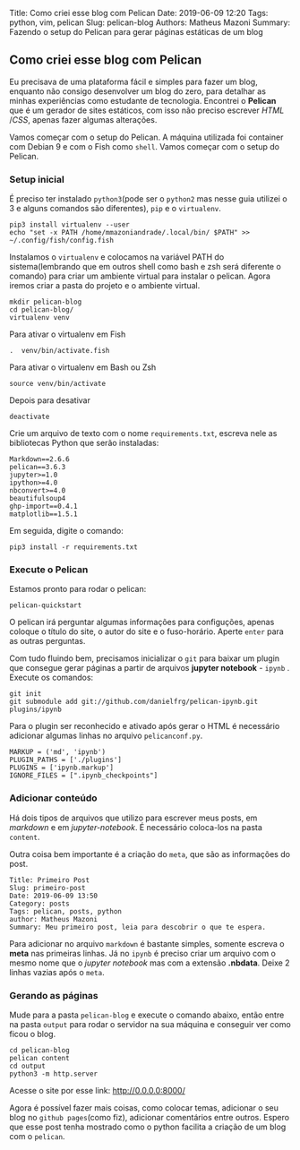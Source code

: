 Title: Como criei esse blog com Pelican
Date: 2019-06-09 12:20
Tags: python, vim, pelican
Slug: pelican-blog
Authors: Matheus Mazoni
Summary: Fazendo o setup do Pelican para gerar páginas estáticas de um blog

## Como criei esse blog com Pelican

Eu precisava de uma plataforma fácil e simples para fazer um blog, enquanto não consigo desenvolver um blog do zero, para detalhar as minhas experiências como estudante de tecnologia. Encontrei o __Pelican__ que é um gerador de sites estáticos, com isso não preciso escrever _HTML_ /_CSS_, apenas fazer algumas alterações.

Vamos começar com o setup do Pelican. A máquina utilizada foi container com Debian 9 e com o Fish como `shell`. Vamos começar com o setup do Pelican.

### Setup inicial

É preciso ter instalado `python3`(pode ser o `python2` mas nesse guia utilizei o 3 e alguns comandos são diferentes), `pip` e o `virtualenv`.

    pip3 install virtualenv --user
    echo "set -x PATH /home/mmazoniandrade/.local/bin/ $PATH" >> ~/.config/fish/config.fish

Instalamos o `virtualenv` e colocamos na variável PATH do sistema(lembrando que em outros shell como bash e zsh será diferente o comando) para criar um ambiente virtual para instalar o pelican. Agora iremos criar a pasta do projeto e o ambiente virtual.

    mkdir pelican-blog
    cd pelican-blog/
    virtualenv venv
    
Para ativar o virtualenv em Fish

    .  venv/bin/activate.fish

Para ativar o virtualenv em Bash ou Zsh

    source venv/bin/activate

Depois para desativar

    deactivate

Crie um arquivo de texto com o nome `requirements.txt`, escreva nele as bibliotecas Python que serão instaladas:

    Markdown==2.6.6
    pelican==3.6.3
    jupyter>=1.0
    ipython>=4.0
    nbconvert>=4.0
    beautifulsoup4
    ghp-import==0.4.1
    matplotlib==1.5.1

Em seguida, digite o comando:

    pip3 install -r requirements.txt

### Execute o Pelican

Estamos pronto para rodar o pelican:

    pelican-quickstart

O pelican irá perguntar algumas informações para configuções, apenas coloque o título do site, o autor do site e o fuso-horário. Aperte `enter` para as outras perguntas.

Com tudo fluindo bem, precisamos inicializar o `git` para baixar um plugin que consegue gerar páginas a partir de arquivos __jupyter notebook__ - `ipynb` . Execute os comandos:

    git init
    git submodule add git://github.com/danielfrg/pelican-ipynb.git plugins/ipynb

Para o plugin ser reconhecido e ativado após gerar o HTML é necessário adicionar algumas linhas no arquivo `pelicanconf.py`.

    MARKUP = ('md', 'ipynb')
    PLUGIN_PATHS = ['./plugins']
    PLUGINS = ['ipynb.markup']
    IGNORE_FILES = [".ipynb_checkpoints"]

### Adicionar conteúdo

Há dois tipos de arquivos que utilizo para escrever meus posts, em _markdown_ e em _jupyter-notebook_. É necessário coloca-los na pasta `content`.

Outra coisa bem importante é a criação do `meta`, que são as informações do post.

    Title: Primeiro Post
    Slug: primeiro-post
    Date: 2019-06-09 13:50
    Category: posts
    Tags: pelican, posts, python
    author: Matheus Mazoni
    Summary: Meu primeiro post, leia para descobrir o que te espera.

Para adicionar no arquivo `markdown` é bastante simples, somente escreva o __meta__ nas primeiras linhas. Já no `ipynb` é preciso criar um arquivo com o mesmo nome que o _jupyter notebook_ mas com a extensão __.nbdata__. Deixe 2 linhas vazias após o `meta`.

### Gerando as páginas

Mude para a pasta `pelican-blog` e execute o comando abaixo, então entre na pasta `output` para rodar o servidor na sua máquina e conseguir ver como ficou o blog.

    cd pelican-blog
    pelican content
    cd output
    python3 -m http.server
    
Acesse o site por esse link: http://0.0.0.0:8000/

Agora é possível fazer mais coisas, como colocar temas, adicionar o seu blog no `github pages`(como fiz), adicionar comentários entre outros. Espero que esse post tenha mostrado como o python facilita a criação de um blog com o `pelican`.